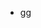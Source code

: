 - gg

<!---
3ihhu/3ihhu is a ✨ special ✨ repository because its `README.md` (this file) appears on your GitHub profile.
You can click the Preview link to take a look at your changes.
--->
